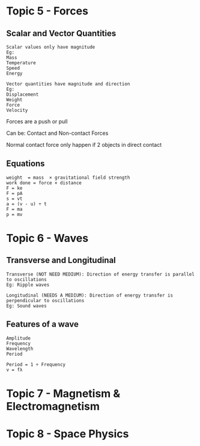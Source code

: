 # Topic 5 - Forces

## Scalar and Vector Quantities
```
Scalar values only have magnitude
Eg:
Mass
Temperature
Speed
Energy

Vector quantities have magnitude and direction
Eg:
Displacement
Weight
Force
Velocity
```

Forces are a push or pull

Can be: Contact and Non-contact Forces

Normal contact force only happen if 2 objects in direct contact

## Equations
```
weight  = mass  × gravitational field strength
work done = force × distance
F = ke
F = pA
s = vt
a = (v - u) ÷ t
F = ma
p = mv
```

# Topic 6 - Waves

## Transverse and Longitudinal
```
Transverse (NOT NEED MEDIUM): Direction of energy transfer is parallel to oscillations
Eg: Ripple waves

Longitudinal (NEEDS A MEDIUM): Direction of energy transfer is perpendicular to oscillations
Eg: Sound waves
```

## Features of a wave
```
Amplitude
Frequency
Wavelength
Period

Period = 1 ÷ Frequency
v = fλ
```

# Topic 7 - Magnetism & Electromagnetism

# Topic 8 - Space Physics

